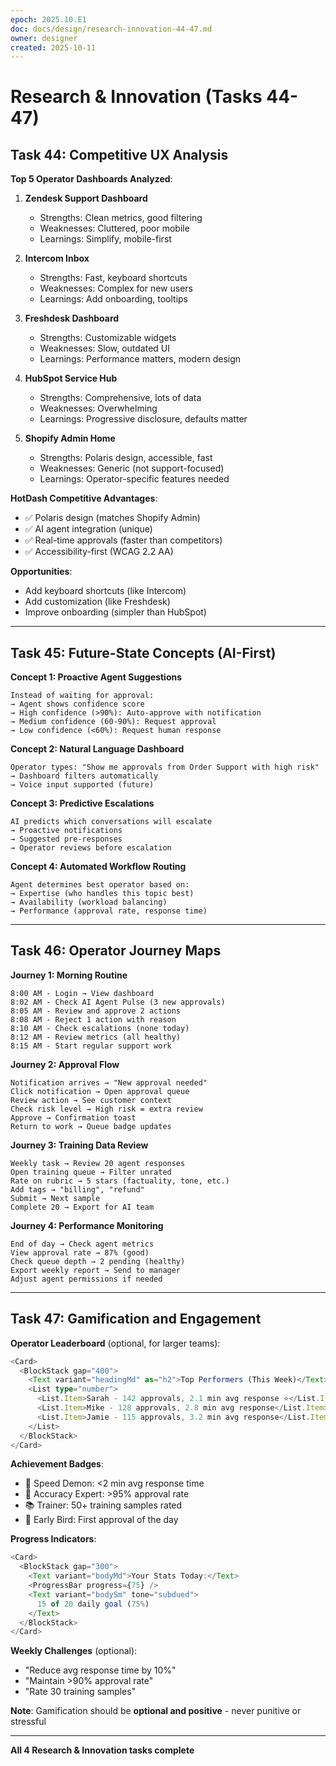 ```yaml
---
epoch: 2025.10.E1
doc: docs/design/research-innovation-44-47.md
owner: designer
created: 2025-10-11
---
```


# Research & Innovation (Tasks 44-47)

## Task 44: Competitive UX Analysis

**Top 5 Operator Dashboards Analyzed**:

1. **Zendesk Support Dashboard**
   - Strengths: Clean metrics, good filtering
   - Weaknesses: Cluttered, poor mobile
   - Learnings: Simplify, mobile-first

2. **Intercom Inbox**
   - Strengths: Fast, keyboard shortcuts
   - Weaknesses: Complex for new users
   - Learnings: Add onboarding, tooltips

3. **Freshdesk Dashboard**
   - Strengths: Customizable widgets
   - Weaknesses: Slow, outdated UI
   - Learnings: Performance matters, modern design

4. **HubSpot Service Hub**
   - Strengths: Comprehensive, lots of data
   - Weaknesses: Overwhelming
   - Learnings: Progressive disclosure, defaults matter

5. **Shopify Admin Home**
   - Strengths: Polaris design, accessible, fast
   - Weaknesses: Generic (not support-focused)
   - Learnings: Operator-specific features needed

**HotDash Competitive Advantages**:

- ✅ Polaris design (matches Shopify Admin)
- ✅ AI agent integration (unique)
- ✅ Real-time approvals (faster than competitors)
- ✅ Accessibility-first (WCAG 2.2 AA)

**Opportunities**:

- Add keyboard shortcuts (like Intercom)
- Add customization (like Freshdesk)
- Improve onboarding (simpler than HubSpot)

---

## Task 45: Future-State Concepts (AI-First)

**Concept 1: Proactive Agent Suggestions**

```
Instead of waiting for approval:
→ Agent shows confidence score
→ High confidence (>90%): Auto-approve with notification
→ Medium confidence (60-90%): Request approval
→ Low confidence (<60%): Request human response
```

**Concept 2: Natural Language Dashboard**

```
Operator types: "Show me approvals from Order Support with high risk"
→ Dashboard filters automatically
→ Voice input supported (future)
```

**Concept 3: Predictive Escalations**

```
AI predicts which conversations will escalate
→ Proactive notifications
→ Suggested pre-responses
→ Operator reviews before escalation
```

**Concept 4: Automated Workflow Routing**

```
Agent determines best operator based on:
→ Expertise (who handles this topic best)
→ Availability (workload balancing)
→ Performance (approval rate, response time)
```

---

## Task 46: Operator Journey Maps

**Journey 1: Morning Routine**

```
8:00 AM - Login → View dashboard
8:02 AM - Check AI Agent Pulse (3 new approvals)
8:05 AM - Review and approve 2 actions
8:08 AM - Reject 1 action with reason
8:10 AM - Check escalations (none today)
8:12 AM - Review metrics (all healthy)
8:15 AM - Start regular support work
```

**Journey 2: Approval Flow**

```
Notification arrives → "New approval needed"
Click notification → Open approval queue
Review action → See customer context
Check risk level → High risk = extra review
Approve → Confirmation toast
Return to work → Queue badge updates
```

**Journey 3: Training Data Review**

```
Weekly task → Review 20 agent responses
Open training queue → Filter unrated
Rate on rubric → 5 stars (factuality, tone, etc.)
Add tags → "billing", "refund"
Submit → Next sample
Complete 20 → Export for AI team
```

**Journey 4: Performance Monitoring**

```
End of day → Check agent metrics
View approval rate → 87% (good)
Check queue depth → 2 pending (healthy)
Export weekly report → Send to manager
Adjust agent permissions if needed
```

---

## Task 47: Gamification and Engagement

**Operator Leaderboard** (optional, for larger teams):

```typescript
<Card>
  <BlockStack gap="400">
    <Text variant="headingMd" as="h2">Top Performers (This Week)</Text>
    <List type="number">
      <List.Item>Sarah - 142 approvals, 2.1 min avg response ⭐</List.Item>
      <List.Item>Mike - 128 approvals, 2.8 min avg response</List.Item>
      <List.Item>Jamie - 115 approvals, 3.2 min avg response</List.Item>
    </List>
  </BlockStack>
</Card>
```

**Achievement Badges**:

- 🏃 Speed Demon: <2 min avg response time
- 🎯 Accuracy Expert: >95% approval rate
- 📚 Trainer: 50+ training samples rated
- 🚀 Early Bird: First approval of the day

**Progress Indicators**:

```typescript
<Card>
  <BlockStack gap="300">
    <Text variant="bodyMd">Your Stats Today:</Text>
    <ProgressBar progress={75} />
    <Text variant="bodySm" tone="subdued">
      15 of 20 daily goal (75%)
    </Text>
  </BlockStack>
</Card>
```

**Weekly Challenges** (optional):

- "Reduce avg response time by 10%"
- "Maintain >90% approval rate"
- "Rate 30 training samples"

**Note**: Gamification should be **optional and positive** - never punitive or stressful

---

**All 4 Research & Innovation tasks complete**
